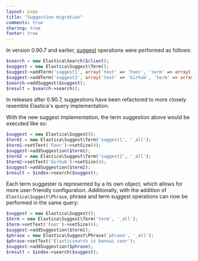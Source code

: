 ```yaml
---
layout: page
title: "Suggestion migration"
comments: true
sharing: true
footer: true
---
```

In version 0.90.7 and earlier, [suggest](http://www.elasticsearch.org/guide/en/elasticsearch/reference/current/search-suggesters.html) operations were performed as follows:
```php
$search = new Elastica\Search($client);
$suggest = new Elastica\Suggest\Term();
$suggest->addTerm('suggest1', array('text' => 'Foor', 'term' => array('field' => '_all', 'size' => 4)));
$suggest->addTerm('suggest2', array('text' => 'Girhub', 'term' => array('field' => '_all', 'size' => 4)));
$search->addSuggest($suggest);
$result = $search->search();
```

In releases after 0.90.7, suggestions have been refactored to more closely resemble Elastica's query implementation.

With the new suggest implementation, the term suggestion above would be executed like so:
```php
$suggest = new Elastica\Suggest();
$term1 = new Elastica\Suggest\Term('suggest1', '_all');
$term1->setText('Foor')->setSize(4);
$suggest->addSuggestion($term1);
$term2 = new Elastica\Suggest\Term('suggest2', '_all');
$term2->setText('Girhub')->setSize(4);
$suggest->addSuggestion($term2);
$result = $index->search($suggest);
```
Each term suggester is represented by a its own object, which allows for more user-friendly configuration.
Additionally, with the addition of `Elastica\Suggest\Phrase`, phrase and term suggest operations can now be performed in the same query:
```php
$suggest = new Elastica\Suggest();
$term = new Elastica\Suggest\Term('term', '_all');
$term->setText('Foor')->setSize(4);
$suggest->addSuggestion($term1);
$phrase = new Elastica\Suggest\Phrase('phrase', '_all');
$phrase->setText('Elasticsearch is bansai coor');
$suggest->addSuggestion($phrase);
$result = $index->search($suggest);
```
